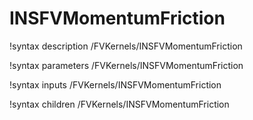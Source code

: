 # INSFVMomentumFriction

!syntax description /FVKernels/INSFVMomentumFriction

!syntax parameters /FVKernels/INSFVMomentumFriction

!syntax inputs /FVKernels/INSFVMomentumFriction

!syntax children /FVKernels/INSFVMomentumFriction
